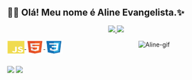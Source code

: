 
## 🙋‍♀️ Olá! Meu nome é Aline Evangelista.✨ 


<div align="center">
  <a href="https://github.com/AlineSillva">
  <img height="160em" src="https://github-readme-stats.vercel.app/api?username=AlineSillva&show_icons=true&theme=dracula&include_all_commits=true&count_private=true"/>
  <img height="160em" src="https://github-readme-stats.vercel.app/api/top-langs/?username=AlineSillva&layout=compact&langs_count=7&theme=dracula"/>
</div>
<div style="display: inline_block"><br>
  <img align="center" alt="Aline-Js" height="30" width="40" src="https://raw.githubusercontent.com/devicons/devicon/master/icons/javascript/javascript-plain.svg">
  <img align="center" alt="Aline-HTML" height="30" width="40" src="https://raw.githubusercontent.com/devicons/devicon/master/icons/html5/html5-original.svg">
  <img align="center" alt="Aline-CSS" height="30" width="40" src="https://raw.githubusercontent.com/devicons/devicon/master/icons/css3/css3-original.svg">
  <img align="right" alt="Aline-gif" width="200" src="https://community.vtex.com/uploads/default/original/2X/c/cc41052580aaf086ae2e2677611d982592876e64.gifv">
 
 
</div>
  
  ##
 
<div> 
  <a href="https://www.instagram.com/a_llinesillva/" target="_blank"><img src="https://img.shields.io/badge/-Instagram-%23E4405F?style=for-the-badge&logo=instagram&logoColor=white" target="_blank"></a>
   <a href="https://www.linkedin.com/in/aline-evangelista-3019bb233/" target="_blank"><img src="https://img.shields.io/badge/-LinkedIn-%230077B5?style=for-the-badge&logo=linkedin&logoColor=white" target="_blank"></a> 
 
 
  
</div>


